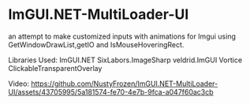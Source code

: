 # ImGUI.NET-MultiLoader-UI
an attempt to make customized inputs with animations for Imgui using GetWindowDrawList,getIO and IsMouseHoveringRect.



Libraries Used:
ImGUI.NET
SixLabors.ImageSharp
veldrid.ImGUI
Vortice
ClickableTransparentOverlay


Video:
https://github.com/NustyFrozen/ImGUI.NET-MultiLoader-UI/assets/43705995/5a181574-fe70-4e7b-9fca-a047f60ac3cb

